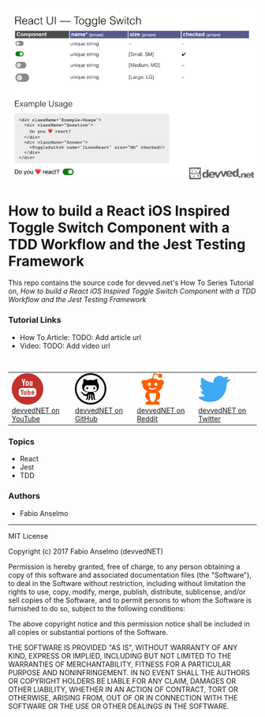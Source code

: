 ![devved toggle-switch preview](https://github.com/devvedNET/blog-assets/blob/master/images/toggle-switch.png?raw=true)

# How to build a React iOS Inspired Toggle Switch Component with a TDD Workflow and the Jest Testing Framework

This repo contains the source code for devved.net's How To Series Tutorial on, <i>How to build a React iOS Inspired Toggle Switch Component with a TDD Workflow and the Jest Testing Framework</i>

### Tutorial Links 
  - How To Article: TODO: Add article url
  - Video: TODO: Add video url

<br />
<table>
    <tr>
      <td>
        <a href="https://www.youtube.com/channel/UCFj9tkVDB_v2HsHXuPx3hNg">
          <img src="https://github.com/devvedNET/blog-assets/blob/master/images/youtube.png?raw=true" />
            devvedNET on YouTube
        </a>
      </td>
      <td>
        <a href="https://www.github.com/devvedNET">
          <img src="https://github.com/devvedNET/blog-assets/blob/master/images/github.png?raw=true" />
            devvedNET on GitHub
        </a>
      </td>
      <td>
        <a href="https://www.reddit.com/u/devvedNET">
          <img src="https://github.com/devvedNET/blog-assets/blob/master/images/reddit.png?raw=true" />
            devvedNET on Reddit
        </a>
      </td>
      <td>
        <a href="https://www.twitter.com/devvedNET">
          <img src="https://github.com/devvedNET/blog-assets/blob/master/images/twitter.png?raw=true" />
            devvedNET on Twitter
        </a>
      </td>
    </tr>
</table>


### Topics
  - React
  - Jest
  - TDD


### Authors
  - Fabio Anselmo 

---

MIT License

Copyright (c) 2017 Fabio Anselmo (devvedNET)

Permission is hereby granted, free of charge, to any person obtaining a copy
of this software and associated documentation files (the "Software"), to deal
in the Software without restriction, including without limitation the rights
to use, copy, modify, merge, publish, distribute, sublicense, and/or sell
copies of the Software, and to permit persons to whom the Software is
furnished to do so, subject to the following conditions:

The above copyright notice and this permission notice shall be included in all
copies or substantial portions of the Software.

THE SOFTWARE IS PROVIDED "AS IS", WITHOUT WARRANTY OF ANY KIND, EXPRESS OR
IMPLIED, INCLUDING BUT NOT LIMITED TO THE WARRANTIES OF MERCHANTABILITY,
FITNESS FOR A PARTICULAR PURPOSE AND NONINFRINGEMENT. IN NO EVENT SHALL THE
AUTHORS OR COPYRIGHT HOLDERS BE LIABLE FOR ANY CLAIM, DAMAGES OR OTHER
LIABILITY, WHETHER IN AN ACTION OF CONTRACT, TORT OR OTHERWISE, ARISING FROM,
OUT OF OR IN CONNECTION WITH THE SOFTWARE OR THE USE OR OTHER DEALINGS IN THE
SOFTWARE.

